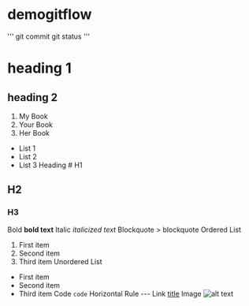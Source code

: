 # demogitflow
'''
git commit
git status
'''

# heading 1
## heading 2

1. My Book
2. Your Book
3. Her Book

- List 1
- List 2
- List 3
Heading	# H1
## H2
### H3
Bold	**bold text**
Italic	*italicized text*
Blockquote	> blockquote
Ordered List	
1. First item
2. Second item
3. Third item
Unordered List	
- First item
- Second item
- Third item
Code	`code`
Horizontal Rule	---
Link	[title](https://www.example.com)
Image	![alt text](image.jpg)
